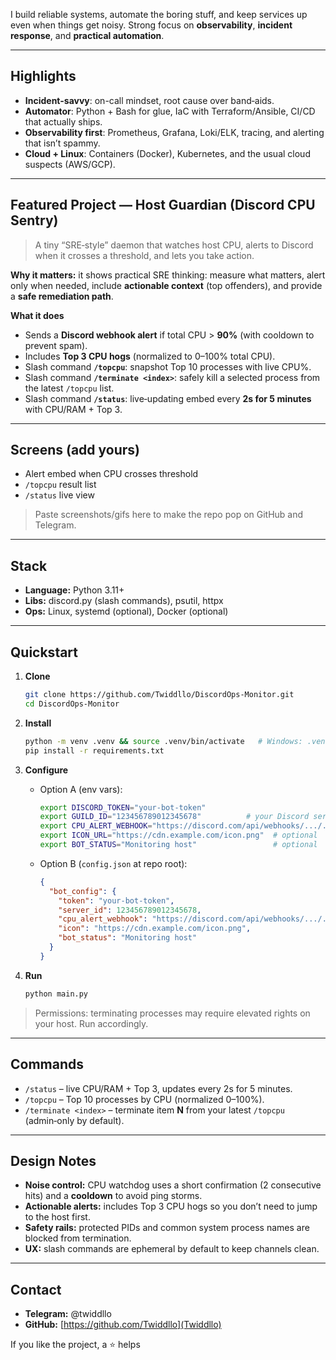 
I build reliable systems, automate the boring stuff, and keep services up even when things get noisy. Strong focus on **observability**, **incident response**, and **practical automation**.

---

## Highlights
- **Incident-savvy**: on-call mindset, root cause over band‑aids.
- **Automator**: Python + Bash for glue, IaC with Terraform/Ansible, CI/CD that actually ships.
- **Observability first**: Prometheus, Grafana, Loki/ELK, tracing, and alerting that isn’t spammy.
- **Cloud + Linux**: Containers (Docker), Kubernetes, and the usual cloud suspects (AWS/GCP).

---

## Featured Project — Host Guardian (Discord CPU Sentry)
> A tiny “SRE‑style” daemon that watches host CPU, alerts to Discord when it crosses a threshold, and lets you take action.

**Why it matters:** it shows practical SRE thinking: measure what matters, alert only when needed, include **actionable context** (top offenders), and provide a **safe remediation path**.

**What it does**
- Sends a **Discord webhook alert** if total CPU > **90%** (with cooldown to prevent spam).
- Includes **Top 3 CPU hogs** (normalized to 0–100% total CPU).
- Slash command **`/topcpu`**: snapshot Top 10 processes with live CPU%.
- Slash command **`/terminate <index>`**: safely kill a selected process from the latest `/topcpu` list.
- Slash command **`/status`**: live‑updating embed every **2s for 5 minutes** with CPU/RAM + Top 3.

---

## Screens (add yours)
- Alert embed when CPU crosses threshold
- `/topcpu` result list
- `/status` live view

> Paste screenshots/gifs here to make the repo pop on GitHub and Telegram.

---

## Stack
- **Language:** Python 3.11+
- **Libs:** discord.py (slash commands), psutil, httpx
- **Ops:** Linux, systemd (optional), Docker (optional)

---

## Quickstart
1. **Clone**

   ```bash
   git clone https://github.com/Twiddllo/DiscordOps-Monitor.git
   cd DiscordOps-Monitor
   ```



2. **Install**

   ```bash
   python -m venv .venv && source .venv/bin/activate   # Windows: .venv\Scripts\activate
   pip install -r requirements.txt
   ```

3. **Configure**

   * Option A (env vars):

     ```bash
     export DISCORD_TOKEN="your-bot-token"
     export GUILD_ID="123456789012345678"          # your Discord server id
     export CPU_ALERT_WEBHOOK="https://discord.com/api/webhooks/.../..."
     export ICON_URL="https://cdn.example.com/icon.png"  # optional
     export BOT_STATUS="Monitoring host"                 # optional
     ```
   * Option B (`config.json` at repo root):

     ```json
     {
       "bot_config": {
         "token": "your-bot-token",
         "server_id": 123456789012345678,
         "cpu_alert_webhook": "https://discord.com/api/webhooks/.../...",
         "icon": "https://cdn.example.com/icon.png",
         "bot_status": "Monitoring host"
       }
     }
     ```

4. **Run**

   ```bash
   python main.py
   ```

> Permissions: terminating processes may require elevated rights on your host. Run accordingly.

---

## Commands

* `/status` – live CPU/RAM + Top 3, updates every 2s for 5 minutes.
* `/topcpu` – Top 10 processes by CPU (normalized 0–100%).
* `/terminate <index>` – terminate item **N** from your latest `/topcpu` (admin‑only by default).

---

## Design Notes

* **Noise control:** CPU watchdog uses a short confirmation (2 consecutive hits) and a **cooldown** to avoid ping storms.
* **Actionable alerts:** includes Top 3 CPU hogs so you don’t need to jump to the host first.
* **Safety rails:** protected PIDs and common system process names are blocked from termination.
* **UX:** slash commands are ephemeral by default to keep channels clean.

---

## Contact

* **Telegram:** @twiddllo
* **GitHub:** [https://github.com/Twiddllo](Twiddllo)

If you like the project, a ⭐ helps


